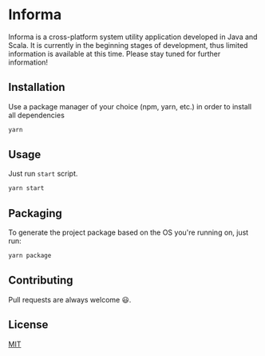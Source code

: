 # Informa

Informa is a cross-platform system utility application developed in Java and Scala. 
It is currently in the beginning stages of development, thus limited information is available at this time. 
Please stay tuned for further information!

## Installation

Use a package manager of your choice (npm, yarn, etc.) in order to install all dependencies

```bash
yarn
```

## Usage

Just run `start` script.

```bash
yarn start
```

## Packaging

To generate the project package based on the OS you're running on, just run:

```bash
yarn package
```

## Contributing

Pull requests are always welcome 😃.

## License

[MIT](https://choosealicense.com/licenses/mit/)
